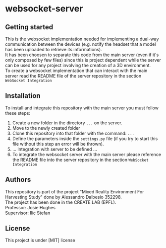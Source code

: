 # websocket-server

## Getting started
This is the websocket implementation needed for implementing a dual-way communication between the devices (e.g. notify the headset that a model has been uploaded to retrieve its informations).<br>
It has been choosen to separate this code from the main server (even if it's only composed by few files) since this is project dependent while the server can be used for any project involving the creation of a 3D environment.<br>
To create a websocket implementation that can interact with the main server read the README file of the server repository in the section `WebSocket Integration`

## Installation
To install and integrate this repository with the main server you must follow these steps:
1. Create a new folder in the directory `...` on the server.
2. Move to the newly created folder
3. Clone this repository into that folder with the command: `...`
4. Define the parameters inside the <code>settings.py</code> file (if you try to start this file without this step an error will be thrown).
5. ... Integration with server to be defined ...
6. To integrate the websocket server with the main server please reference the README file into the server repository in the section `WebSocket Integration`

## Authors
This repository is part of the project "Mixed Reality Environment For Harvesting Study" done by Alessandro Dalbesio 352298.<br>
The project has been done in the CREATE LAB (EPFL).<br>
Professor: Josie Hughes<br>
Supervisor: Ilic Stefan<br>

## License
This project is under [MIT] license
